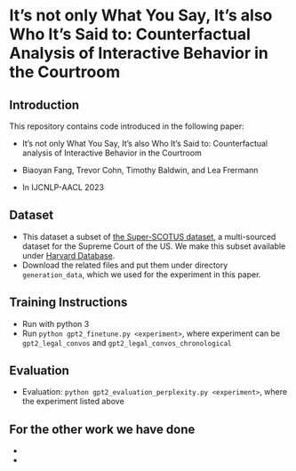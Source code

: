 # It’s not only What You Say, It’s also Who It’s Said to: Counterfactual Analysis of Interactive Behavior in the Courtroom

## Introduction

This repository contains code introduced in the following paper:

- It’s not only What You Say, It’s also Who It’s Said to: Counterfactual analysis of Interactive Behavior in the Courtroom

- Biaoyan Fang, Trevor Cohn, Timothy Baldwin, and Lea Frermann 

- In IJCNLP-AACL 2023

## Dataset 

- This dataset a subset of [the Super-SCOTUS dataset](https://github.com/biaoyanf/Super-SCOTUS), a multi-sourced dataset for the Supreme Court of the US. We make this subset available under [Harvard Database](https://dataverse.harvard.edu/dataset.xhtml?persistentId=doi:10.7910/DVN/C3FZAW). 
- Download the related files and put them under directory `generation_data`, which we used for the experiment in this paper. 




## Training Instructions
- Run with python 3
- Run `python gpt2_finetune.py <experiment>`, where experiment can be `gpt2_legal_convos` and `gpt2_legal_convos_chronological` 


## Evaluation
- Evaluation: `python gpt2_evaluation_perplexity.py <experiment>`, where the experiment listed above 


## For the other work we have done 
- 
- 